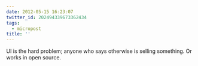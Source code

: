 ```yaml
---
date: 2012-05-15 16:23:07
twitter_id: 202494339673362434
tags:
  - micropost
title: ''
---
```


UI is the hard problem; anyone who says otherwise is selling something. Or works in open source.
